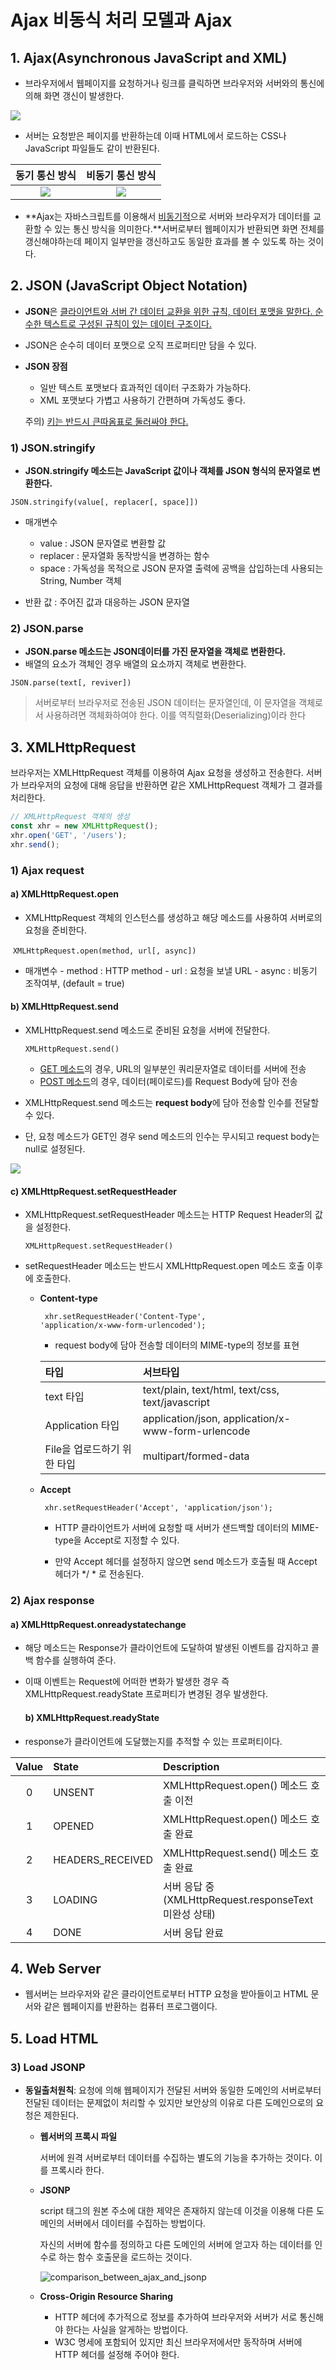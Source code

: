 # Ajax 비동식 처리 모델과 Ajax



## 1. Ajax(Asynchronous JavaScript and XML)

- 브라우저에서 웹페이지를 요청하거나 링크를 클릭하면 브라우저와 서버와의 통신에 의해 화면 갱신이 발생한다.

![](https://poiemaweb.com/img/req_res.png)

- 서버는 요청받은 페이지를 반환하는데 이때 HTML에서 로드하는 CSS나 JavaScript 파일들도 같이 반환된다.



|                        동기 통신 방식                        |                     비동기 통신 방식                      |
| :----------------------------------------------------------: | :-------------------------------------------------------: |
| ![](https://poiemaweb.com/img/traditional-webpage-lifecycle.png) | ![](https://poiemaweb.com/img/ajax-webpage-lifecycle.png) |

- **Ajax는 자바스크립트를 이용해서 <u>비동기적</u>으로 서버와 브라우저가 데이터를 교환할 수 있는 통신 방식을 의미한다.**서버로부터 웹페이지가 반환되면 화면 전체를 갱신해야하는데 페이지 일부만을 갱신하고도 동일한 효과를 볼 수 있도록 하는 것이다.




## 2. JSON (JavaScript Object Notation)

- **JSON**은 <u>클라이언트와 서버 간 데이터 교환을 위한 규칙, 데이터 포맷을 말한다. 순수한 텍스트로 구성된 규칙이 있는 데이터 구조이다.</u>

- JSON은 순수히 데이터 포맷으로 오직 프로퍼티만 담을 수 있다.

- **JSON 장점**

  - 일반 텍스트 포맷보다 효과적인 데이터 구조화가 가능하다.
  - XML 포맷보다 가볍고 사용하기 간편하며 가독성도 좋다.

  주의)  <u>키는 반드시 큰따옴표로 둘러싸야 한다.</u>



### 1) JSON.stringify

- **JSON.stringify 메소드는 JavaScript 값이나 객체를 JSON 형식의 문자열로 변환한다.**

<code>JSON.stringify(value[, replacer[, space]])</code>

- 매개변수
  - value : JSON 문자열로 변환할 값
  - replacer : 문자열화 동작방식을 변경하는 함수
  - space : 가독성을 목적으로 JSON 문자열 출력에 공백을 삽입하는데 사용되는 String, Number 객체

- 반환 값 : 주어진 값과 대응하는 JSON 문자열



### 2) JSON.parse

- **JSON.parse 메소드는  JSON데이터를 가진 문자열을 객체로 변환한다.**
- 배열의 요소가 객체인 경우 배열의 요소까지 객체로 변환한다.

<code>JSON.parse(text[, reviver])</code>

> 서버로부터 브라우저로 전송된 JSON 데이터는 문자열인데, 이 문자열을 객체로서 사용하려면 객체화하여야 한다. 이를 역직렬화(Deserializing)이라 한다



## 3. XMLHttpRequest

브라우저는 XMLHttpRequest 객체를 이용하여 Ajax 요청을 생성하고 전송한다. 서버가 브라우저의 요청에 대해 응답을 반환하면 같은 XMLHttpRequest 객체가 그 결과를 처리한다.

```javascript
// XMLHttpRequest 객체의 생성
const xhr = new XMLHttpRequest();
xhr.open('GET', '/users');
xhr.send();
```



### 1) Ajax request

#### 	a) XMLHttpRequest.open

- XMLHttpRequest 객체의 인스턴스를 생성하고 해당 메소드를 사용하여 서버로의 요청을 준비한다.

​		<code>XMLHttpRequest.open(method, url[, async])</code>

  - 매개변수
    		- method : HTTP method
    		- url : 요청을 보낼 URL
    		- async : 비동기 조작여부, (default = true)



#### 	b) XMLHttpRequest.send

- XMLHttpRequest.send 메소드로 준비된 요청을 서버에 전달한다.

  <code>XMLHttpRequest.send()</code>

  - <u>GET 메소드</u>의 경우, URL의 일부분인 쿼리문자열로 데이터를 서버에 전송
  - <u>POST 메소드</u>의 경우, 데이터(페이로드)를 Request Body에 담아 전송

- XMLHttpRequest.send 메소드는 **request body**에 담아 전송할 인수를 전달할 수 있다. 

- 단, 요청 메소드가 GET인 경우 send 메소드의 인수는 무시되고 request body는 null로 설정된다.

![](https://poiemaweb.com/img/HTTP_request+response_message.gif)



#### 	c) XMLHttpRequest.setRequestHeader

- XMLHttpRequest.setRequestHeader 메소드는 HTTP Request Header의 값을 설정한다.

  <code>XMLHttpRequest.setRequestHeader()</code>

- setRequestHeader 메소드는 반드시 XMLHttpRequest.open 메소드 호출 이후에 호출한다.

  - **Content-type**

    <code> xhr.setRequestHeader('Content-Type', 'application/x-www-form-urlencoded'); </code>

    - request body에 담아 전송할 데이터의 MIME-type의 정보를 표현

    | 타입                        | 서브타입                                           |
    | :-------------------------- | :------------------------------------------------- |
    | text 타입                   | text/plain, text/html, text/css, text/javascript   |
    | Application 타입            | application/json, application/x-www-form-urlencode |
    | File을 업로드하기 위한 타입 | multipart/formed-data                              |

  - **Accept**

    <code> xhr.setRequestHeader('Accept', 'application/json'); </code>

    - HTTP 클라이언트가 서버에 요청할 때 서버가 샌드백할 데이터의 MIME-type을 Accept로 지정할 수 있다.

    - 만약 Accept 헤더를 설정하지 않으면 send 메소드가 호출될 때 Accept 헤더가 */ * 로 전송된다.

### 2)  Ajax response

#### 	a)  XMLHttpRequest.onreadystatechange

- 해당 메소드는 Response가 클라이언트에 도달하여 발생된 이벤트를 감지하고 콜백 함수를 실행하여 준다.

- 이때 이벤트는 Request에 어떠한 변화가 발생한 경우 즉  XMLHttpRequest.readyState 프로퍼티가 변경된 경우 발생한다.

  

  #### b)  XMLHttpRequest.readyState

- response가 클라이언트에 도달했는지를 추적할 수 있는 프로퍼티이다.

| Value | State            | Description                                           |
| :---: | :--------------- | :---------------------------------------------------- |
|   0   | UNSENT           | XMLHttpRequest.open() 메소드 호출 이전                |
|   1   | OPENED           | XMLHttpRequest.open() 메소드 호출 완료                |
|   2   | HEADERS_RECEIVED | XMLHttpRequest.send() 메소드 호출 완료                |
|   3   | LOADING          | 서버 응답 중(XMLHttpRequest.responseText 미완성 상태) |
|   4   | DONE             | 서버 응답 완료                                        |



## 4. Web Server

- 웹서버는 브라우저와 같은 클라이언트로부터 HTTP 요청을 받아들이고 HTML 문서와 같은 웹페이지를 반환하는 컴퓨터 프로그램이다.



## 5. Load HTML

### 3) Load JSONP

- **동일출처원칙**: 요청에 의해 웹페이지가 전달된 서버와 동일한 도메인의 서버로부터 전달된 데이터는 문제없이 처리할 수 있지만 보안상의 이유로 다른 도메인으로의 요청은 제한된다.

  - **웹서버의 프록시 파일**

    서버에 원격 서버로부터 데이터를 수집하는 별도의 기능을 추가하는 것이다. 이를 프록시라 한다.

  - **JSONP**

    script 태그의 원본 주소에 대한 제약은 존재하지 않는데 이것을 이용해 다른 도메인의 서버에서 데이터를 수집하는 방법이다.

    자신의 서버에 함수를 정의하고 다른 도메인의 서버에 얻고자 하는 데이터를 인수로 하는 함수 호출문을 로드하는 것이다.

    ![comparison_between_ajax_and_jsonp](https://poiemaweb.com/img/comparison_between_ajax_and_jsonp.png)

  - **Cross-Origin Resource Sharing**

    - HTTP 헤더에 추가적으로 정보를 추가하여 브라우저와 서버가 서로 통신해야 한다는 사실을 알게하는 방법이다.
    - W3C 명세에 포함되어 있지만 최신 브라우저에서만 동작하며 서버에 HTTP 헤더를 설정해 주어야 한다.